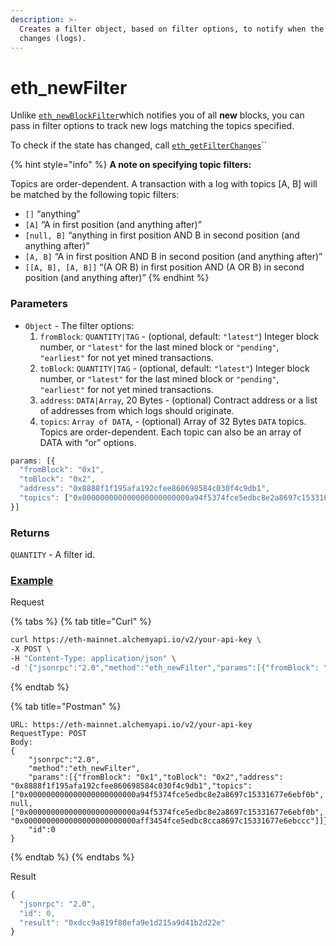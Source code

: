 ```yaml
---
description: >-
  Creates a filter object, based on filter options, to notify when the state
  changes (logs).
---
```


# eth\_newFilter

Unlike [`eth_newBlockFilter`](eth\_newblockfilter.md)which notifies you of all **new** blocks, you can pass in filter options to track new logs matching the topics specified.&#x20;

To check if the state has changed, call [`eth_getFilterChanges`](../polygon-api/eth\_getfilterchanges.md)``

{% hint style="info" %}
**A note on specifying topic filters:**

Topics are order-dependent. A transaction with a log with topics \[A, B] will be matched by the following topic filters:

* `[]` “anything”
* `[A]` “A in first position (and anything after)”
* `[null, B]` “anything in first position AND B in second position (and anything after)”
* `[A, B]` “A in first position AND B in second position (and anything after)”
* `[[A, B], [A, B]]` “(A OR B) in first position AND (A OR B) in second position (and anything after)”
{% endhint %}

### **Parameters**

* `Object` - The filter options:
  1. `fromBlock`: `QUANTITY|TAG` - (optional, default: `"latest"`) Integer block number, or `"latest"` for the last mined block or `"pending"`, `"earliest"` for not yet mined transactions.
  2. `toBlock`: `QUANTITY|TAG` - (optional, default: `"latest"`) Integer block number, or `"latest"` for the last mined block or `"pending"`, `"earliest"` for not yet mined transactions.
  3. `address`: `DATA|Array`, 20 Bytes - (optional) Contract address or a list of addresses from which logs should originate.
  4. `topics`: `Array of DATA`, - (optional) Array of 32 Bytes `DATA` topics. Topics are order-dependent. Each topic can also be an array of DATA with “or” options.

```javascript
params: [{
  "fromBlock": "0x1",
  "toBlock": "0x2",
  "address": "0x8888f1f195afa192cfee860698584c030f4c9db1",
  "topics": ["0x000000000000000000000000a94f5374fce5edbc8e2a8697c15331677e6ebf0b", null, ["0x000000000000000000000000a94f5374fce5edbc8e2a8697c15331677e6ebf0b", "0x0000000000000000000000000aff3454fce5edbc8cca8697c15331677e6ebccc"]]
}]
```

### **Returns**

`QUANTITY` - A filter id.

### [**Example**](https://composer.alchemyapi.io/?composer\_state=%7B%22network%22%3A0%2C%22methodName%22%3A%22eth\_newFilter%22%2C%22paramValues%22%3A%5B%7B%22fromBlock%22%3A%220x1%22%2C%22toBlock%22%3A%220x2%22%2C%22address%22%3A%220x8888f1f195afa192cfee860698584c030f4c9db1%22%2C%22topics%22%3A%22%5B%5C%220x000000000000000000000000a94f5374fce5edbc8e2a8697c15331677e6ebf0b%5C%22%2C%20null%2C%20%5B%5C%220x000000000000000000000000a94f5374fce5edbc8e2a8697c15331677e6ebf0b%5C%22%2C%20%5C%220x0000000000000000000000000aff3454fce5edbc8cca8697c15331677e6ebccc%5C%22%5D%5D%22%7D%5D%7D)

Request

{% tabs %}
{% tab title="Curl" %}
```bash
curl https://eth-mainnet.alchemyapi.io/v2/your-api-key \
-X POST \
-H "Content-Type: application/json" \
-d '{"jsonrpc":"2.0","method":"eth_newFilter","params":[{"fromBlock": "0x1","toBlock": "0x2","address": "0x8888f1f195afa192cfee860698584c030f4c9db1","topics": ["0x000000000000000000000000a94f5374fce5edbc8e2a8697c15331677e6ebf0b", null, ["0x000000000000000000000000a94f5374fce5edbc8e2a8697c15331677e6ebf0b", "0x0000000000000000000000000aff3454fce5edbc8cca8697c15331677e6ebccc"]]}],"id":0}'
```
{% endtab %}

{% tab title="Postman" %}
```http
URL: https://eth-mainnet.alchemyapi.io/v2/your-api-key
RequestType: POST
Body: 
{
    "jsonrpc":"2.0",
    "method":"eth_newFilter",
    "params":[{"fromBlock": "0x1","toBlock": "0x2","address": "0x8888f1f195afa192cfee860698584c030f4c9db1","topics": ["0x000000000000000000000000a94f5374fce5edbc8e2a8697c15331677e6ebf0b", null, ["0x000000000000000000000000a94f5374fce5edbc8e2a8697c15331677e6ebf0b", "0x0000000000000000000000000aff3454fce5edbc8cca8697c15331677e6ebccc"]]}],
    "id":0
}
```
{% endtab %}
{% endtabs %}

Result

```javascript
{
  "jsonrpc": "2.0",
  "id": 0,
  "result": "0xdcc9a819f80efa9e1d215a9d41b2d22e"
}
```

###

